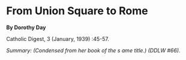 From Union Square to Rome
=========================

**By Dorothy Day**

Catholic Digest, 3 (January, 1939) :45-57.

*Summary: (Condensed from her book of the s ame title.) (DDLW \#66).*


